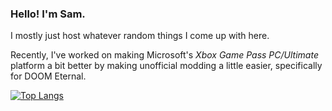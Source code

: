 ### Hello! I'm Sam.
I mostly just host whatever random things I come up with here.  

Recently, I've worked on making Microsoft's _Xbox Game Pass PC/Ultimate_ platform a bit better by making unofficial modding a little easier, specifically for DOOM Eternal.  

[![Top Langs](https://github-readme-stats.vercel.app/api/top-langs/?username=SEWsam&layout=compact&exclude_repo=sewsam.github.io&theme=prussian)](https://github.com/anuraghazra/github-readme-stats)  
